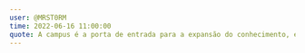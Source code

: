 ```yaml
---
user: @MRST0RM
time: 2022-06-16 11:00:00
quote: A campus é a porta de entrada para a expansão do conhecimento, em diversas áreas.
---
```

